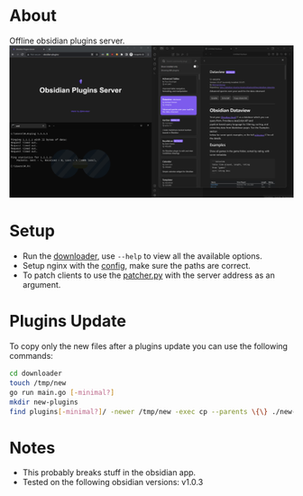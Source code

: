 # About
Offline obsidian plugins server.
![example](./example.png)

# Setup
- Run the [downloader](./downloader/main.go), use `--help` to view all the available options.
- Setup nginx with the [config](./nginx/nginx.conf), make sure the paths are correct.
- To patch clients to use the [patcher.py](./patcher/patcher.py) with the server address as an argument.

# Plugins Update
To copy only the new files after a plugins update you can use the following commands:
```bash
cd downloader
touch /tmp/new
go run main.go [-minimal?]
mkdir new-plugins
find plugins[-minimal?]/ -newer /tmp/new -exec cp --parents \{\} ./new-plugins \; 
```

# Notes
- This probably breaks stuff in the obsidian app.
- Tested on the following obsidian versions: v1.0.3